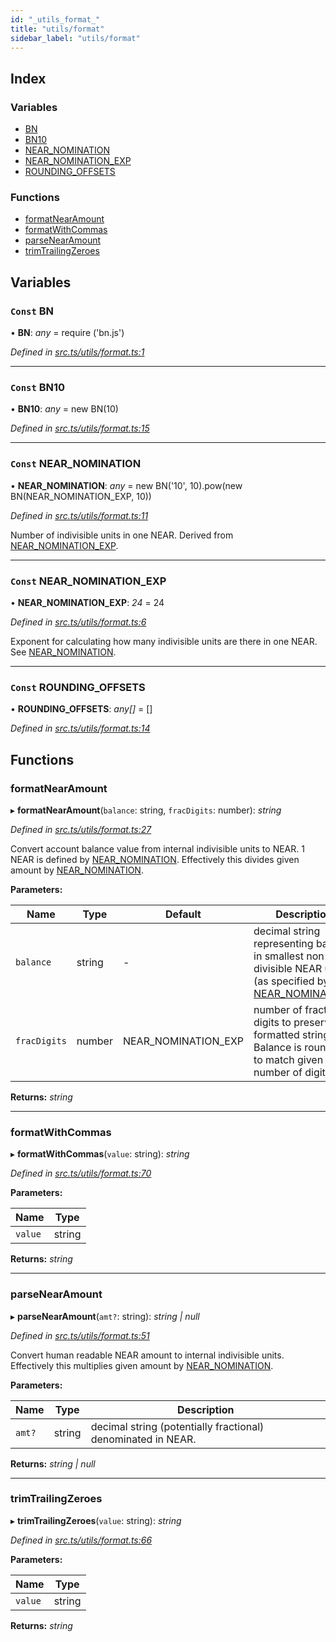 ```yaml
---
id: "_utils_format_"
title: "utils/format"
sidebar_label: "utils/format"
---
```


## Index

### Variables

* [BN](_utils_format_.md#const-bn)
* [BN10](_utils_format_.md#const-bn10)
* [NEAR_NOMINATION](_utils_format_.md#const-near_nomination)
* [NEAR_NOMINATION_EXP](_utils_format_.md#const-near_nomination_exp)
* [ROUNDING_OFFSETS](_utils_format_.md#const-rounding_offsets)

### Functions

* [formatNearAmount](_utils_format_.md#formatnearamount)
* [formatWithCommas](_utils_format_.md#formatwithcommas)
* [parseNearAmount](_utils_format_.md#parsenearamount)
* [trimTrailingZeroes](_utils_format_.md#trimtrailingzeroes)

## Variables

### `Const` BN

• **BN**: *any* =  require ('bn.js')

*Defined in [src.ts/utils/format.ts:1](https://github.com/nearprotocol/nearlib/blob/d578981/src.ts/utils/format.ts#L1)*

___

### `Const` BN10

• **BN10**: *any* =  new BN(10)

*Defined in [src.ts/utils/format.ts:15](https://github.com/nearprotocol/nearlib/blob/d578981/src.ts/utils/format.ts#L15)*

___

### `Const` NEAR_NOMINATION

• **NEAR_NOMINATION**: *any* =  new BN('10', 10).pow(new BN(NEAR_NOMINATION_EXP, 10))

*Defined in [src.ts/utils/format.ts:11](https://github.com/nearprotocol/nearlib/blob/d578981/src.ts/utils/format.ts#L11)*

Number of indivisible units in one NEAR. Derived from [NEAR_NOMINATION_EXP](_utils_format_.md#const-near_nomination_exp).

___

### `Const` NEAR_NOMINATION_EXP

• **NEAR_NOMINATION_EXP**: *24* = 24

*Defined in [src.ts/utils/format.ts:6](https://github.com/nearprotocol/nearlib/blob/d578981/src.ts/utils/format.ts#L6)*

Exponent for calculating how many indivisible units are there in one NEAR. See [NEAR_NOMINATION](_utils_format_.md#const-near_nomination).

___

### `Const` ROUNDING_OFFSETS

• **ROUNDING_OFFSETS**: *any[]* =  []

*Defined in [src.ts/utils/format.ts:14](https://github.com/nearprotocol/nearlib/blob/d578981/src.ts/utils/format.ts#L14)*

## Functions

###  formatNearAmount

▸ **formatNearAmount**(`balance`: string, `fracDigits`: number): *string*

*Defined in [src.ts/utils/format.ts:27](https://github.com/nearprotocol/nearlib/blob/d578981/src.ts/utils/format.ts#L27)*

Convert account balance value from internal indivisible units to NEAR. 1 NEAR is defined by [NEAR_NOMINATION](_utils_format_.md#const-near_nomination).
Effectively this divides given amount by [NEAR_NOMINATION](_utils_format_.md#const-near_nomination).

**Parameters:**

Name | Type | Default | Description |
------ | ------ | ------ | ------ |
`balance` | string | - | decimal string representing balance in smallest non-divisible NEAR units (as specified by [NEAR_NOMINATION](_utils_format_.md#const-near_nomination)) |
`fracDigits` | number |  NEAR_NOMINATION_EXP | number of fractional digits to preserve in formatted string. Balance is rounded to match given number of digits.  |

**Returns:** *string*

___

###  formatWithCommas

▸ **formatWithCommas**(`value`: string): *string*

*Defined in [src.ts/utils/format.ts:70](https://github.com/nearprotocol/nearlib/blob/d578981/src.ts/utils/format.ts#L70)*

**Parameters:**

Name | Type |
------ | ------ |
`value` | string |

**Returns:** *string*

___

###  parseNearAmount

▸ **parseNearAmount**(`amt?`: string): *string | null*

*Defined in [src.ts/utils/format.ts:51](https://github.com/nearprotocol/nearlib/blob/d578981/src.ts/utils/format.ts#L51)*

Convert human readable NEAR amount to internal indivisible units.
Effectively this multiplies given amount by [NEAR_NOMINATION](_utils_format_.md#const-near_nomination).

**Parameters:**

Name | Type | Description |
------ | ------ | ------ |
`amt?` | string | decimal string (potentially fractional) denominated in NEAR.  |

**Returns:** *string | null*

___

###  trimTrailingZeroes

▸ **trimTrailingZeroes**(`value`: string): *string*

*Defined in [src.ts/utils/format.ts:66](https://github.com/nearprotocol/nearlib/blob/d578981/src.ts/utils/format.ts#L66)*

**Parameters:**

Name | Type |
------ | ------ |
`value` | string |

**Returns:** *string*
